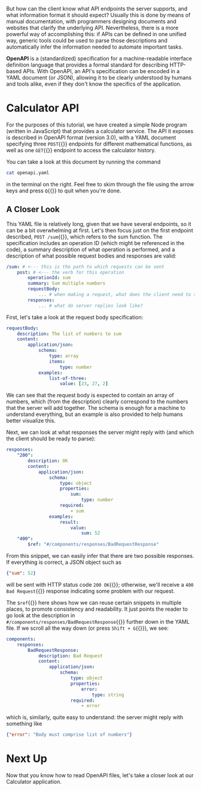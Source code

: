 But how can the client know what API endpoints the server supports, and what
information format it should expect? Usually this is done by means of manual
documentation, with programmers designing documents and websites that clarify
the underlying API. Nevertheless, there is a more powerful way of accomplishing
this: if APIs can be defined in one unified way, generic tools could be used to
parse those descriptions and automatically infer the information needed to
automate important tasks.

**OpenAPI** is a (standardized) specification for a machine-readable interface
definition language that provides a formal standard for describing HTTP-based
APIs. With OpenAPI, an API's specification can be encoded in a YAML document (or
JSON), allowing it to be clearly understood by humans and tools alike, even if
they don't know the specifics of the application.

# Calculator API

For the purposes of this tutorial, we have created a simple Node program
(written in JavaScript) that provides a calculator service. The API it exposes
is described in OpenAPI format (version 3.0), with a YAML document specifying
three `POST`{{}} endpoints for different mathematical functions, as well as one
`GET`{{}} endpoint to access the calculator history.

You can take a look at this document by running the command

```sh
cat openapi.yaml
```

in the terminal on the right. Feel free to skim through the file using the arrow
keys and press `Q`{{}} to quit when you're done.

## A Closer Look

This YAML file is relatively long, given that we have several endpoints, so it
can be a bit overwhelming at first. Let's then focus just on the first endpoint
described, `POST /sum`{{}}, which refers to the sum function. The specification
includes an operation ID (which might be referenced in the code), a summary
description of what operation is performed, and a description of what possible
request bodies and responses are valid:

```yaml
/sum: # <--- this is the path to which requests can be sent
    post: # <--- the verb for this operation
        operationId: sum
        summary: Sum multiple numbers
        requestBody:
            ... # when making a request, what does the client need to send?
        responses:
            ... # what do server replies look like?
```

First, let's take a look at the request body specification:

```yaml
requestBody:
    description: The list of numbers to sum
    content:
        application/json:
            schema:
                type: array
                items:
                    type: number
            examples:
                list-of-three:
                    value: [23, 27, 2]
```

We can see that the request body is expected to contain an array of numbers,
which (from the description) clearly correspond to the numbers that the server
will add together. The schema is enough for a machine to understand everything,
but an example is also provided to help humans better visualize this.

Next, we can look at what responses the server might reply with (and which the
client should be ready to parse):

```yaml
responses:
    "200":
        description: OK
        content:
            application/json:
                schema:
                    type: object
                    properties:
                        sum:
                            type: number
                    required:
                        - sum
                examples:
                    result:
                        value:
                            sum: 52
    "400":
        $ref: "#/components/responses/BadRequestResponse"
```

From this snippet, we can easily infer that there are two possible responses. If
everything is correct, a JSON object such as
```json
{"sum": 52}
```
will be sent with HTTP status code `200 OK`{{}}; otherwise, we'll receive a
`400 Bad Request`{{}} response indicating some problem with our request.

The `$ref`{{}} here shows how we can reuse certain snippets in multiple places,
to promote consistency and readability. It just points the reader to go look at
the description in `#/components/responses/BadRequestResponse`{{}} further down
in the YAML file. If we scroll all the way down (or press `Shift + G`{{}}), we
see:

```yaml
components:
    responses:
        BadRequestResponse:
            description: Bad Request
            content:
                application/json:
                    schema:
                        type: object
                        properties:
                            error:
                                type: string
                        required:
                            - error
```

which is, similarly, quite easy to understand: the server might reply with
something like
```json
{"error": "Body must comprise list of numbers"}
```

# Next Up

Now that you know how to read OpenAPI files, let's take a closer look at our
Calculator application.
